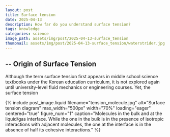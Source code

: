 ```yaml
---
layout: post
title: Surface tension
date: 2025-04-13
description: How far do you understand surface tension?
tags: knowledge
categories: science
image_path: assets/img/post/2025-04-13-surface_tension
thumbnail: assets/img/post/2025-04-13-surface_tension/waterstrider.jpg
---
```


## -- Origin of Surface Tension

Although the term surface tension first appears in middle school science textbooks under the Korean education curriculum, it is not explored again until university-level fluid mechanics or engineering courses. Yet, the surface tension 

{% include post_image.liquid 
  filename="tension_molecule.jpg" 
  alt="Surface tension diagram" 
  max_width="500px" 
  width="70%"
  loading="eager"
  centered="true"
  figure_num="1"
  caption="Molecules in the bulk and at the liquid/gas interface. While the one in the bulk is in the presence of isotropic interactions with adjacent molecules, the one at the interface is in the absence of half its cohesive interactions."
%}